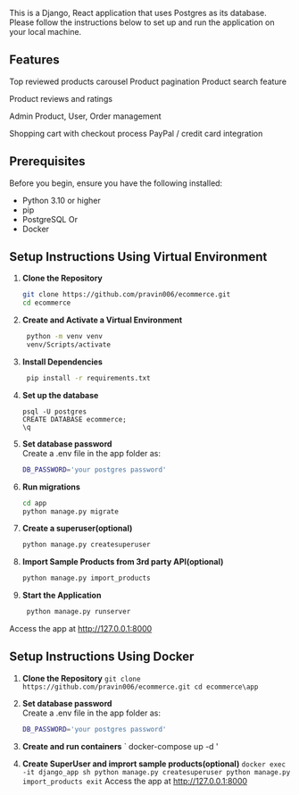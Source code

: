 This is a Django, React application that uses Postgres as its database. Please follow the instructions below to set up and run the application on your local machine.

## Features
Top reviewed products carousel
Product pagination
Product search feature

Product reviews and ratings

Admin Product, User, Order management

Shopping cart with checkout process
PayPal / credit card integration

## Prerequisites

Before you begin, ensure you have the following installed:
- Python 3.10 or higher
- pip
- PostgreSQL
Or
- Docker

## Setup Instructions Using Virtual Environment

1. **Clone the Repository**
   ```bash
   git clone https://github.com/pravin006/ecommerce.git
   cd ecommerce
   
2. **Create and Activate a Virtual Environment**
   ```bash
    python -m venv venv
    venv/Scripts/activate
   
3. **Install Dependencies**
   ```bash
    pip install -r requirements.txt

4. **Set up the database**
   ```
   psql -U postgres
   CREATE DATABASE ecommerce;
   \q
   ```

5. **Set database password**  
Create a .env file in the app folder as:
    ```bash
    DB_PASSWORD='your postgres password'
    ```
   
6. **Run migrations**
    ```bash
    cd app
    python manage.py migrate

7. **Create a superuser(optional)**
    ```bash
    python manage.py createsuperuser

8. **Import Sample Products from 3rd party API(optional)**
    ```bash
    python manage.py import_products

9. **Start the Application**
   ```bash
    python manage.py runserver

Access the app at http://127.0.0.1:8000

## Setup Instructions Using Docker

1. **Clone the Repository** 
   `
    git clone https://github.com/pravin006/ecommerce.git
    cd ecommerce\app
    `

2. **Set database password**  
Create a .env file in the app folder as:
    ```bash
    DB_PASSWORD='your postgres password'
    ```

3. **Create and run containers** 
    `
    docker-compose up -d
    '

4. **Create SuperUser and imprort sample products(optional)**
    `
    docker exec -it django_app sh
    python manage.py createsuperuser
    python manage.py import_products
    exit
    `
    Access the app at http://127.0.0.1:8000